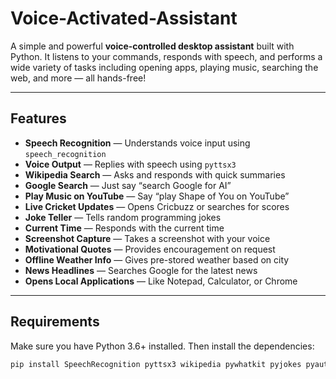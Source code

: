 # Voice-Activated-Assistant

A simple and powerful **voice-controlled desktop assistant** built with Python. It listens to your commands, responds with speech, and performs a wide variety of tasks including opening apps, playing music, searching the web, and more — all hands-free!

---

##  Features

-  **Speech Recognition** — Understands voice input using `speech_recognition`
-  **Voice Output** — Replies with speech using `pyttsx3`
-  **Wikipedia Search** — Asks and responds with quick summaries
-  **Google Search** — Just say “search Google for AI”
-  **Play Music on YouTube** — Say “play Shape of You on YouTube”
-  **Live Cricket Updates** — Opens Cricbuzz or searches for scores
-  **Joke Teller** — Tells random programming jokes
-  **Current Time** — Responds with the current time
-  **Screenshot Capture** — Takes a screenshot with your voice
-  **Motivational Quotes** — Provides encouragement on request
-  **Offline Weather Info** — Gives pre-stored weather based on city
-  **News Headlines** — Searches Google for the latest news
-  **Opens Local Applications** — Like Notepad, Calculator, or Chrome

---

## Requirements

Make sure you have Python 3.6+ installed. Then install the dependencies:

```bash
pip install SpeechRecognition pyttsx3 wikipedia pywhatkit pyjokes pyautogui
